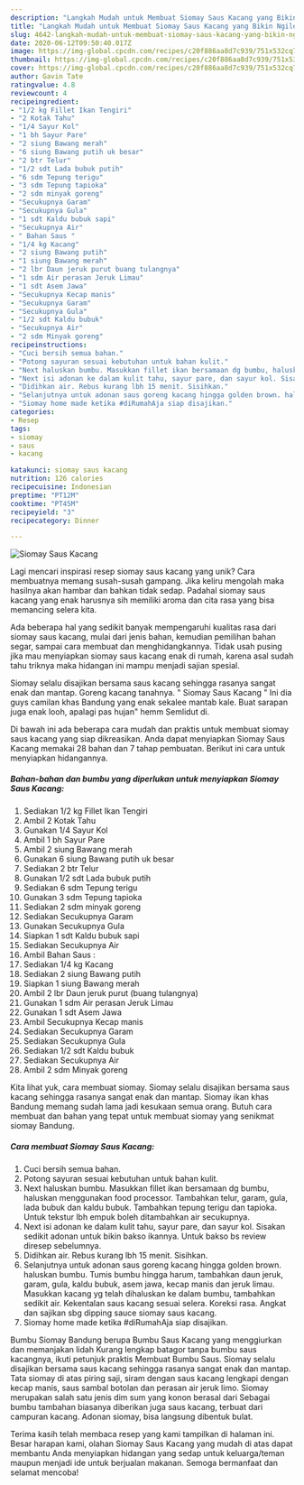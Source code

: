```yaml
---
description: "Langkah Mudah untuk Membuat Siomay Saus Kacang yang Bikin Ngiler"
title: "Langkah Mudah untuk Membuat Siomay Saus Kacang yang Bikin Ngiler"
slug: 4642-langkah-mudah-untuk-membuat-siomay-saus-kacang-yang-bikin-ngiler
date: 2020-06-12T09:50:40.017Z
image: https://img-global.cpcdn.com/recipes/c20f886aa8d7c939/751x532cq70/siomay-saus-kacang-foto-resep-utama.jpg
thumbnail: https://img-global.cpcdn.com/recipes/c20f886aa8d7c939/751x532cq70/siomay-saus-kacang-foto-resep-utama.jpg
cover: https://img-global.cpcdn.com/recipes/c20f886aa8d7c939/751x532cq70/siomay-saus-kacang-foto-resep-utama.jpg
author: Gavin Tate
ratingvalue: 4.8
reviewcount: 4
recipeingredient:
- "1/2 kg Fillet Ikan Tengiri"
- "2 Kotak Tahu"
- "1/4 Sayur Kol"
- "1 bh Sayur Pare"
- "2 siung Bawang merah"
- "6 siung Bawang putih uk besar"
- "2 btr Telur"
- "1/2 sdt Lada bubuk putih"
- "6 sdm Tepung terigu"
- "3 sdm Tepung tapioka"
- "2 sdm minyak goreng"
- "Secukupnya Garam"
- "Secukupnya Gula"
- "1 sdt Kaldu bubuk sapi"
- "Secukupnya Air"
- " Bahan Saus "
- "1/4 kg Kacang"
- "2 siung Bawang putih"
- "1 siung Bawang merah"
- "2 lbr Daun jeruk purut buang tulangnya"
- "1 sdm Air perasan Jeruk Limau"
- "1 sdt Asem Jawa"
- "Secukupnya Kecap manis"
- "Secukupnya Garam"
- "Secukupnya Gula"
- "1/2 sdt Kaldu bubuk"
- "Secukupnya Air"
- "2 sdm Minyak goreng"
recipeinstructions:
- "Cuci bersih semua bahan."
- "Potong sayuran sesuai kebutuhan untuk bahan kulit."
- "Next haluskan bumbu. Masukkan fillet ikan bersamaan dg bumbu, haluskan menggunakan food processor. Tambahkan telur, garam, gula, lada bubuk dan kaldu bubuk. Tambahkan tepung terigu dan tapioka. Untuk tekstur lbh empuk boleh ditambahkan air secukupnya."
- "Next isi adonan ke dalam kulit tahu, sayur pare, dan sayur kol. Sisakan sedikit adonan untuk bikin bakso ikannya. Untuk bakso bs review diresep sebelumnya."
- "Didihkan air. Rebus kurang lbh 15 menit. Sisihkan."
- "Selanjutnya untuk adonan saus goreng kacang hingga golden brown. haluskan bumbu. Tumis bumbu hingga harum, tambahkan daun jeruk, garam, gula, kaldu bubuk, asem jawa, kecap manis dan jeruk limau. Masukkan kacang yg telah dihaluskan ke dalam bumbu, tambahkan sedikit air. Kekentalan saus kacang sesuai selera. Koreksi rasa. Angkat dan sajikan sbg dipping sauce siomay saus kacang."
- "Siomay home made ketika #diRumahAja siap disajikan."
categories:
- Resep
tags:
- siomay
- saus
- kacang

katakunci: siomay saus kacang 
nutrition: 126 calories
recipecuisine: Indonesian
preptime: "PT12M"
cooktime: "PT45M"
recipeyield: "3"
recipecategory: Dinner

---
```



![Siomay Saus Kacang](https://img-global.cpcdn.com/recipes/c20f886aa8d7c939/751x532cq70/siomay-saus-kacang-foto-resep-utama.jpg)

Lagi mencari inspirasi resep siomay saus kacang yang unik? Cara membuatnya memang susah-susah gampang. Jika keliru mengolah maka hasilnya akan hambar dan bahkan tidak sedap. Padahal siomay saus kacang yang enak harusnya sih memiliki aroma dan cita rasa yang bisa memancing selera kita.

Ada beberapa hal yang sedikit banyak mempengaruhi kualitas rasa dari siomay saus kacang, mulai dari jenis bahan, kemudian pemilihan bahan segar, sampai cara membuat dan menghidangkannya. Tidak usah pusing jika mau menyiapkan siomay saus kacang enak di rumah, karena asal sudah tahu triknya maka hidangan ini mampu menjadi sajian spesial.

Siomay selalu disajikan bersama saus kacang sehingga rasanya sangat enak dan mantap. Goreng kacang tanahnya. &#34; Siomay Saus Kacang &#34; Ini dia guys camilan khas Bandung yang enak sekalee mantab kale. Buat sarapan juga enak looh, apalagi pas hujan&#34; hemm Semlidut di.


Di bawah ini ada beberapa cara mudah dan praktis untuk membuat siomay saus kacang yang siap dikreasikan. Anda dapat menyiapkan Siomay Saus Kacang memakai 28 bahan dan 7 tahap pembuatan. Berikut ini cara untuk menyiapkan hidangannya.

<!--inarticleads1-->

##### Bahan-bahan dan bumbu yang diperlukan untuk menyiapkan Siomay Saus Kacang:

1. Sediakan 1/2 kg Fillet Ikan Tengiri
1. Ambil 2 Kotak Tahu
1. Gunakan 1/4 Sayur Kol
1. Ambil 1 bh Sayur Pare
1. Ambil 2 siung Bawang merah
1. Gunakan 6 siung Bawang putih uk besar
1. Sediakan 2 btr Telur
1. Gunakan 1/2 sdt Lada bubuk putih
1. Sediakan 6 sdm Tepung terigu
1. Gunakan 3 sdm Tepung tapioka
1. Sediakan 2 sdm minyak goreng
1. Sediakan Secukupnya Garam
1. Gunakan Secukupnya Gula
1. Siapkan 1 sdt Kaldu bubuk sapi
1. Sediakan Secukupnya Air
1. Ambil  Bahan Saus :
1. Sediakan 1/4 kg Kacang
1. Sediakan 2 siung Bawang putih
1. Siapkan 1 siung Bawang merah
1. Ambil 2 lbr Daun jeruk purut (buang tulangnya)
1. Gunakan 1 sdm Air perasan Jeruk Limau
1. Gunakan 1 sdt Asem Jawa
1. Ambil Secukupnya Kecap manis
1. Sediakan Secukupnya Garam
1. Sediakan Secukupnya Gula
1. Sediakan 1/2 sdt Kaldu bubuk
1. Sediakan Secukupnya Air
1. Ambil 2 sdm Minyak goreng


Kita lihat yuk, cara membuat siomay. Siomay selalu disajikan bersama saus kacang sehingga rasanya sangat enak dan mantap. Siomay ikan khas Bandung memang sudah lama jadi kesukaan semua orang. Butuh cara membuat dan bahan yang tepat untuk membuat siomay yang senikmat siomay Bandung. 

<!--inarticleads2-->

##### Cara membuat Siomay Saus Kacang:

1. Cuci bersih semua bahan.
1. Potong sayuran sesuai kebutuhan untuk bahan kulit.
1. Next haluskan bumbu. Masukkan fillet ikan bersamaan dg bumbu, haluskan menggunakan food processor. Tambahkan telur, garam, gula, lada bubuk dan kaldu bubuk. Tambahkan tepung terigu dan tapioka. Untuk tekstur lbh empuk boleh ditambahkan air secukupnya.
1. Next isi adonan ke dalam kulit tahu, sayur pare, dan sayur kol. Sisakan sedikit adonan untuk bikin bakso ikannya. Untuk bakso bs review diresep sebelumnya.
1. Didihkan air. Rebus kurang lbh 15 menit. Sisihkan.
1. Selanjutnya untuk adonan saus goreng kacang hingga golden brown. haluskan bumbu. Tumis bumbu hingga harum, tambahkan daun jeruk, garam, gula, kaldu bubuk, asem jawa, kecap manis dan jeruk limau. Masukkan kacang yg telah dihaluskan ke dalam bumbu, tambahkan sedikit air. Kekentalan saus kacang sesuai selera. Koreksi rasa. Angkat dan sajikan sbg dipping sauce siomay saus kacang.
1. Siomay home made ketika #diRumahAja siap disajikan.


Bumbu Siomay Bandung berupa Bumbu Saus Kacang yang menggiurkan dan memanjakan lidah Kurang lengkap batagor tanpa bumbu saus kacangnya, ikuti petunjuk praktis Membuat Bumbu Saus. Siomay selalu disajikan bersama saus kacang sehingga rasanya sangat enak dan mantap. Tata siomay di atas piring saji, siram dengan saus kacang lengkapi dengan kecap manis, saus sambal botolan dan perasan air jeruk limo. Siomay merupakan salah satu jenis dim sum yang konon berasal dari Sebagai bumbu tambahan biasanya diberikan juga saus kacang, terbuat dari campuran kacang. Adonan siomay, bisa langsung dibentuk bulat. 

Terima kasih telah membaca resep yang kami tampilkan di halaman ini. Besar harapan kami, olahan Siomay Saus Kacang yang mudah di atas dapat membantu Anda menyiapkan hidangan yang sedap untuk keluarga/teman maupun menjadi ide untuk berjualan makanan. Semoga bermanfaat dan selamat mencoba!
